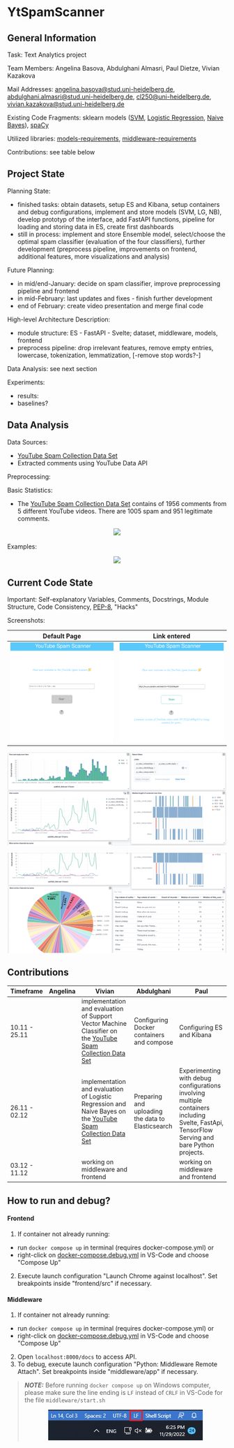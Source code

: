 
# YtSpamScanner

## General Information
Task: Text Analytics project

Team Members: Angelina Basova, Abdulghani Almasri, Paul Dietze, Vivian Kazakova

Mail Addresses: angelina.basova@stud.uni-heidelberg.de,  abdulghani.almasri@stud.uni-heidelberg.de, cl250@uni-heidelberg.de, vivian.kazakova@stud.uni-heidelberg.de

Existing Code Fragments: sklearn models ([SVM](https://scikit-learn.org/stable/modules/generated/sklearn.svm.SVC.html), [Logistic Regression](https://scikit-learn.org/stable/modules/generated/sklearn.linear_model.LogisticRegression.html), [Naive Bayes](https://scikit-learn.org/stable/modules/generated/sklearn.naive_bayes.MultinomialNB.html)), [spaCy](https://spacy.io/)

Utilized libraries: [models-requirements](./models/requirements.txt), [middleware-requirements](./middleware/requirements.txt)

Contributions: see table below

## Project State
Planning State:
 - finished tasks: obtain datasets, setup ES and Kibana, setup containers and debug configurations, implement and store models (SVM, LG, NB), develop prototyp of the interface, add FastAPI functions, pipeline for loading and storing data in ES, create first dashboards
 - still in process: implement and store Ensemble model, select/choose the optimal spam classifier (evaluation of the four classifiers), further development (preprocess pipeline, improvements on frontend, additional features, more visualizations and analysis)

Future Planning:
<!--timeline for second part of project, future time schedules-->
 - in mid/end-January: decide on spam classifier, improve preprocessing pipeline and frontend
 - in mid-February: last updates and fixes - finish further development
 - end of February: create video presentation and merge final code

High-level Architecture Description:
 - module structure: ES - FastAPI - Svelte; dataset, middleware, models, frontend
 - preprocess pipeline: drop irrelevant features, remove empty entries, lowercase, tokenization, lemmatization, [-remove stop words?-]

Data Analysis: see next section

Experiments:
 - results:
 - baselines?

## Data Analysis
Data Sources: 
 - [YouTube Spam Collection Data Set](https://archive.ics.uci.edu/ml/datasets/YouTube+Spam+Collection#)
 - Extracted comments using YouTube Data API

Preprocessing:
<!--preprocessing steps - unicode normalization, length normalization, text sanitizing, etc-->
 
Basic Statistics: 
<!--number of samples, mean, median & standard deviation, etc.; class distribution, plots-->
- The [YouTube Spam Collection Data Set](https://archive.ics.uci.edu/ml/datasets/YouTube+Spam+Collection#) contains of 1956 comments from 5 different YouTube videos. There are 1005 spam and 951 legitimate comments. 
<p align="center">
<img src="/images/spam-collection_distribution.png" />
</p>

Examples: <!--example of data sample from our collection, eventually edge cases-->
<p align="center">
<img src="/images/example_data-sample.png" />
</p>

## Current Code State
Important: Self-explanatory Variables, Comments, Docstrings, Module Structure, Code Consistency, [PEP-8](https://www.python.org/dev/peps/pep-0008/), "Hacks"

Screenshots:

Default Page             |  Link entered
:-------------------------:|:-------------------------:
![](/images/frontend2.png)  |  ![](/images/frontend.png)

<p align="center">
<img src="./images/dashboard1.png" />
</p>

<p align="center">
<img src="./images/dashboard2.png" />
</p>


## Contributions

Timeframe  | Angelina   | Vivian     | Abdulghani | Paul 
--------   | --------   | --------   | --------   | --------  |
10.11 - 25.11   |  | implementation and evaluation of Support Vector Machine Classifier on the [YouTube Spam Collection Data Set](https://archive.ics.uci.edu/ml/datasets/YouTube+Spam+Collection#)     | Configuring Docker containers and compose                | Configuring ES and Kibana
26.11 - 02.12   |  | implementation and evaluation of Logistic Regression and Naive Bayes on the [YouTube Spam Collection Data Set](https://archive.ics.uci.edu/ml/datasets/YouTube+Spam+Collection#)  | Preparing and uploading the data to Elasticsearch        | Experimenting with debug configurations involving multiple containers including Svelte, FastApi, TensorFlow Serving and bare Python projects.
03.12 - 11.12   |  | working on middleware and frontend |  |  working on middleware and frontend



## How to run and debug?

#### Frontend
 1. If container not already running:
 - run `docker compose up` in terminal (requires docker-compose.yml) or 
 - right-click on [docker-compose.debug.yml](docker-compose.debug.yml) in VS-Code and choose "Compose Up"

2.  Execute launch configuration "Launch Chrome against localhost". Set breakpoints inside "frontend/src" if necessary.

#### Middleware
1.  If container not already running:
- run `docker compose up` in terminal (requires docker-compose.yml) or
- right-click on  [docker-compose.debug.yml](docker-compose.debug.yml) in VS-Code and choose "Compose Up"
2.  Open `localhost:8000/docs` to access API. 
3. To debug, execute launch configuration "Python: Middleware Remote Attach". Set breakpoints inside "middleware/app" if necessary.

> **_NOTE:_** Before running `docker compose up` on Windows computer, please make sure the line ending is `LF` instead of `CRLF` in VS-Code for the file `middleware/start.sh`
> <p align="center">
> <img src="./images/LF_settings.jpg" />
> </p>
> <!-- ![alt text](./images/LF_settings.jpg) -->
